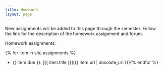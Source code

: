 ```yaml
---
title: Homework
layout: page
---
```


New assignments will be added to this page through the semester.
Follow the link for the description of the homework assignment and forum.

Homework assignments:

{% for item in site.assignments %}
- {{ item.due }}: [{{ item.title }}]({{ item.url | absolute_url }}){% endfor %}
